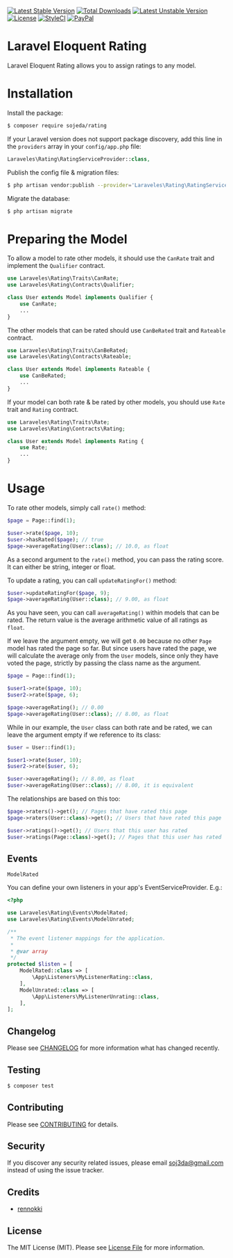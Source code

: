 [![Latest Stable Version](https://poser.pugx.org/phpunit/phpunit/v)](//packagist.org/packages/phpunit/phpunit) 
[![Total Downloads](https://poser.pugx.org/phpunit/phpunit/downloads)](//packagist.org/packages/phpunit/phpunit) 
[![Latest Unstable Version](https://poser.pugx.org/phpunit/phpunit/v/unstable)](//packagist.org/packages/phpunit/phpunit) 
[![License](https://poser.pugx.org/phpunit/phpunit/license)](//packagist.org/packages/phpunit/phpunit)
[![StyleCI](https://github.styleci.io/repos/169777193/shield?branch=master)](https://github.styleci.io/repos/141194551)
[![PayPal](https://img.shields.io/badge/PayPal-donate-blue.svg)](https://paypal.me/soj3da)

# Laravel Eloquent Rating
Laravel Eloquent Rating allows you to assign ratings to any model.

# Installation
Install the package:

```bash
$ composer require sojeda/rating
```

If your Laravel version does not support package discovery, add this line in the `providers` array in your `config/app.php` file:
```php
Laraveles\Rating\RatingServiceProvider::class,
```

Publish the config file & migration files:
```bash
$ php artisan vendor:publish --provider='Laraveles\Rating\RatingServiceProvider'
```

Migrate the database:
```bash
$ php artisan migrate
```

# Preparing the Model
To allow a model to rate other models, it should use the `CanRate` trait and implement the  `Qualifier` contract.
```php
use Laraveles\Rating\Traits\CanRate;
use Laraveles\Rating\Contracts\Qualifier;

class User extends Model implements Qualifier {
    use CanRate;
    ...
}
```

The other models that can be rated should use `CanBeRated` trait and `Rateable` contract.
```php
use Laraveles\Rating\Traits\CanBeRated;
use Laraveles\Rating\Contracts\Rateable;

class User extends Model implements Rateable {
    use CanBeRated;
    ...
}
```

If your model can both rate & be rated by other models, you should use `Rate` trait and `Rating` contract.
```php
use Laraveles\Rating\Traits\Rate;
use Laraveles\Rating\Contracts\Rating;

class User extends Model implements Rating {
    use Rate;
    ...
}
```

# Usage
To rate other models, simply call `rate()` method:
```php
$page = Page::find(1);

$user->rate($page, 10);
$user->hasRated($page); // true
$page->averageRating(User::class); // 10.0, as float
```

As a second argument to the `rate()` method, you can pass the rating score. It can either be string, integer or float.

To update a rating, you can call `updateRatingFor()` method:
```php
$user->updateRatingFor($page, 9);
$page->averageRating(User::class); // 9.00, as float
```

As you have seen, you can call `averageRating()` within models that can be rated. The return value is the average arithmetic value of all ratings as `float`.

If we leave the argument empty, we will get `0.00` because no other `Page` model has rated the page so far. But since users have rated the page, we will calculate the average only from the `User` models, since only they have voted the page, strictly by passing the class name as the argument.
```php
$page = Page::find(1);

$user1->rate($page, 10);
$user2->rate($page, 6);

$page->averageRating(); // 0.00
$page->averageRating(User::class); // 8.00, as float
```

While in our example, the `User` class can both rate and be rated, we can leave the argument empty if we reference to its class:
```php
$user = User::find(1);

$user1->rate($user, 10);
$user2->rate($user, 6);

$user->averageRating(); // 8.00, as float
$user->averageRating(User::class); // 8.00, it is equivalent
```

The relationships are based on this too:
```php
$page->raters()->get(); // Pages that have rated this page
$page->raters(User::class)->get(); // Users that have rated this page

$user->ratings()->get(); // Users that this user has rated
$user->ratings(Page::class)->get(); // Pages that this user has rated
```

## Events

```ModelRated```

You can define your own listeners in your app's EventServiceProvider. E.g.:

```php
<?php

use Laraveles\Rating\Events\ModelRated;
use Laraveles\Rating\Events\ModelUnrated;

/**
 * The event listener mappings for the application.
 *
 * @var array
 */
protected $listen = [
    ModelRated::class => [
        \App\Listeners\MyListenerRating::class,
    ],
    ModelUnrated::class => [
        \App\Listeners\MyListenerUnrating::class,
    ],
];
```


## Changelog

Please see [CHANGELOG](CHANGELOG.md) for more information what has changed recently.

## Testing

``` bash
$ composer test
```

## Contributing

Please see [CONTRIBUTING](CONTRIBUTING.md) for details.

## Security

If you discover any security related issues, please email soj3da@gmail.com instead of using the issue tracker.

## Credits

- [rennokki](https://github.com/rennokki/rating)

## License

The MIT License (MIT). Please see [License File](LICENSE.md) for more information.

